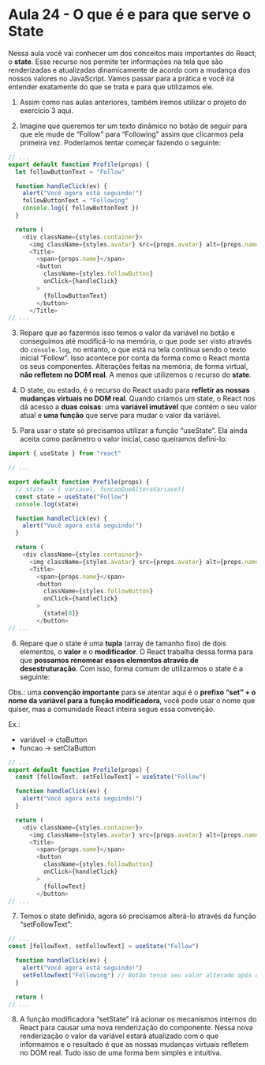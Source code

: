 # Aula 24 - O que é e para que serve o State
Nessa aula você vai conhecer um dos conceitos mais importantes do React, o **state**. Esse recurso nos permite ter informações na tela que são renderizadas e atualizadas dinamicamente de acordo com a mudança dos nossos valores no JavaScript. Vamos passar para a prática e você irá entender exatamente do que se trata e para que utilizamos ele.

1. Assim como nas aulas anteriores, também iremos utilizar o projeto do exercício 3 aqui.

2. Imagine que queremos ter um texto dinâmico no botão de seguir para que ele mude de “Follow” para “Following” assim que clicarmos pela primeira vez. Poderíamos tentar começar fazendo o seguinte:

```js
// ...
export default function Profile(props) {
  let followButtonText = "Follow"

  function handleClick(ev) {
    alert("Você agora está seguindo!")
    followButtonText = "Following"
    console.log({ followButtonText })
  }

  return (
    <div className={styles.container}>
      <img className={styles.avatar} src={props.avatar} alt={props.name} />
      <Title>
        <span>{props.name}</span>
        <button
          className={styles.followButton}
          onClick={handleClick}
        >
          {followButtonText}
        </button>
      </Title>
// ...
```

3. Repare que ao fazermos isso temos o valor da variável no botão e conseguimos até modificá-lo na memória, o que pode ser visto através do `console.log`, no entanto, o que está na tela continua sendo o texto inicial “Follow”.
Isso acontece por conta da forma como o React monta os seus componentes. Alterações feitas na memória, de forma virtual, **não refletem no DOM real**. A menos que utilizemos o recurso do **state**.

4. O state, ou estado, é o recurso do React usado para **refletir as nossas mudanças virtuais no DOM real**. Quando criamos um state, o React nos dá acesso a **duas coisas**: uma **variável imutável** que contém o seu valor atual e **uma função** que serve para mudar o valor da variável.

5. Para usar o state só precisamos utilizar a função “useState”. Ela ainda aceita como parâmetro o valor inicial, caso queiramos defini-lo:

```js
import { useState } from "react"

// ...

export default function Profile(props) {
  // state -> [ variavel, funcaoQueAlteraVariavel]
  const state = useState("Follow")
  console.log(state)

  function handleClick(ev) {
    alert("Você agora está seguindo!")
  }

  return (
    <div className={styles.container}>
      <img className={styles.avatar} src={props.avatar} alt={props.name} />
      <Title>
        <span>{props.name}</span>
        <button
          className={styles.followButton}
          onClick={handleClick}
        >
          {state[0]}
        </button>
// ...
```

6. Repare que o state é uma **tupla** (array de tamanho fixo) de dois elementos, o **valor** e o **modificador**. O React trabalha dessa forma para que **possamos renomear esses elementos através de desestruturação**. Com isso, forma comum de utilizarmos o state é a seguinte:
    
Obs.: uma **convenção importante** para se atentar aqui é o **prefixo “set” + o nome da variável para a função modificadora**, você pode usar o nome que quiser, mas a comunidade React inteira segue essa convenção.

Ex.: 
- variável -> ctaButton
- funcao -> setCtaButton

```js
// ...
export default function Profile(props) {
  const [followText, setFollowText] = useState("Follow")

  function handleClick(ev) {
    alert("Você agora está seguindo!")
  }

  return (
    <div className={styles.container}>
      <img className={styles.avatar} src={props.avatar} alt={props.name} />
      <Title>
        <span>{props.name}</span>
        <button
          className={styles.followButton}
          onClick={handleClick}
        >
          {followText}
        </button>
// ...
```

7. Temos o state definido, agora só precisamos alterá-lo através da função “setFollowText”:

```js
// ...
const [followText, setFollowText] = useState("Follow")

  function handleClick(ev) {
    alert("Você agora está seguindo!")
    setFollowText("Following") // Botão tenso seu valor alterado após o clique
  }

  return (
// ...
```

8. A função modificadora “setState” irá acionar os mecanismos internos do React para causar uma nova renderização do componente. Nessa nova renderização o valor da variável estará atualizado com o que informamos e o resultado é que as nossas mudanças virtuais refletem no DOM real. Tudo isso de uma forma bem simples e intuitiva.